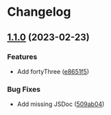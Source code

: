 # Changelog

## [1.1.0](https://github.com/btmills/release-please-test/compare/v1.0.1...v1.1.0) (2023-02-23)


### Features

* Add fortyThree ([e8651f5](https://github.com/btmills/release-please-test/commit/e8651f5d5f3a7cedf1811989cc3fa1a91be0f37e))


### Bug Fixes

* Add missing JSDoc ([509ab04](https://github.com/btmills/release-please-test/commit/509ab04eedba663e60ad9810ce3a2adc8a64ce31))

